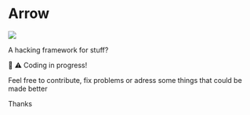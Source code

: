# Arrow
<img src="https://img.shields.io/github/repo-size/vividhacker/arrow?style=for-the-badge"></img>

A hacking framework for stuff?

🚧 ⚠️ Coding in progress!

Feel free to contribute, fix problems or adress some things that could be made better

Thanks
